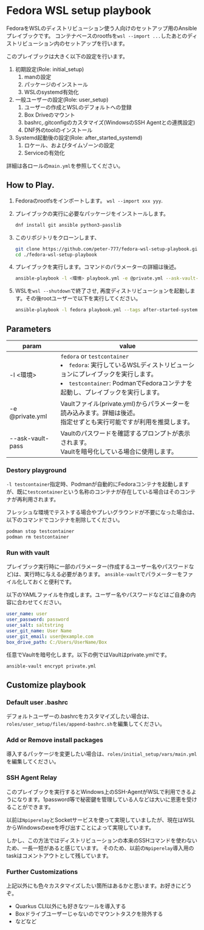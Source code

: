 # Fedora WSL setup playbook

FedoraをWSLのディストリビューション使う人向けのセットアップ用のAnsibleプレイブックです。
コンテナベースのrootfsを`wsl --import ...`したあとのディストリビューション内のセットアップを行います。

このプレイブックは大きく以下の設定を行います。

1. 初期設定(Role: initial_setup)
    1. manの設定
    1. パッケージのインストール
    1. WSLのsystemd有効化
1. 一般ユーザーの設定(Role: user_setup)
    1. ユーザーの作成とWSLのデフォルトへの登録
    1. Box Driveのマウント
    1. bashrc,.gitconfigのカスタマイズ(WindowsのSSH Agentとの連携設定)
    1. DNF外のtoolのインストール
1. Systemd起動後の設定(Role: after_started_systemd)
    1. ロケール、およびタイムゾーンの設定
    1. Serviceの有効化

詳細は各ロールの`main.yml`を参照してください。

## How to Play.

1. Fedoraのrootfsをインポートします。 `wsl --import xxx yyy`.
1. プレイブックの実行に必要なパッケージをインストールします。

    ```sh
    dnf install git ansible python3-passlib
    ```

1. このリポジトリをクローンします、

    ```sh
    git clone https://github.com/peter-777/fedora-wsl-setup-playbook.git && \
    cd ./fedora-wsl-setup-playbook
    ```

1. プレイブックを実行します。コマンドのパラメーターの詳細は後述。

    ```sh
    ansible-playbook -l <環境> playbook.yml -e @private.yml --ask-vault-pass
    ```

1. WSLを`wsl --shutdown`で終了させ, 再度ディストリビューションを起動します。その後rootユーザーで以下を実行してください。

    ```sh
    ansible-playbook -l fedora playbook.yml --tags after-started-systemd -e @private.yml --ask-vault-pass
    ```

## Parameters

| param | value |
| - | - |
| -l <環境> | `fedora` or `testcontainer`<br><li>`fedora`: 実行しているWSLディストリビューションにプレイブックを実行します。</li><li>`testcontainer`: PodmanでFedoraコンテナを起動し、プレイブックを実行します。</li> |
| -e @private.yml | Vaultファイル(private.yml)からパラメーターを読み込みます。詳細は後述。<br>指定せずとも実行可能ですが利用を推奨します。 |
| --ask-vault-pass | Vaultのパスワードを確認するプロンプトが表示されます。<br>Vaultを暗号化している場合に使用します。 |

### Destory playground

`-l testcontainer`指定時、Podmanが自動的にFedoraコンテナを起動しますが、既に`testcontainer`という名称のコンテナが存在している場合はそのコンテナが再利用されます。

フレッシュな環境でテストする場合やプレいグラウンドが不要になった場合は、以下のコマンドでコンテナを削除してください。


```sh
podman stop testcontainer
podman rm testcontainer
```

### Run with vault

プレイブック実行時に一部のパラメーター(作成するユーザー名やパスワードなど)は、実行時に与える必要があります。
`ansible-vault`でパラメーターをファイル化しておくと便利です。

以下のYAMLファイルを作成します。ユーザー名やパスワードなどはご自身の内容に合わせてください。

```yml
user_name: user
user_password: password
user_salt: saltstring
user_git_name: User Name
user_git_email: user@example.com
box_drive_path: C:/Users/UserName/Box
```

任意でVaultを暗号化します。以下の例ではVaultはprivate.ymlです。

```sh
ansible-vault encrypt private.yml
```

## Customize playbook

### Default user .bashrc

デフォルトユーザーの.bashrcをカスタマイズしたい場合は、`roles/user_setup/files/append-bashrc.sh`を編集してください。

### Add or Remove install packages

導入するパッケージを変更したい場合は、`roles/initial_setup/vars/main.yml`を編集してください。

### SSH Agent Relay

このプレイブックを実行するとWindows上のSSH-AgentがWSLで利用できるようになります。1password等で秘密鍵を管理している人などは大いに恩恵を受けることができます。

以前は`Npiperelay`とSocketサービスを使って実現していましたが、現在はWSLからWindowsのexeを呼び出すことによって実現しています。

しかし、この方法ではディストリビューションの本来のSSHコマンドを使わないため、一長一短があると感じています。
そのため、以前の`Npiperelay`導入用のtaskはコメントアウトとして残しています。

### Further Customizations

上記以外にも色々カスタマイズしたい箇所はあるかと思います。お好きにどうぞ。

- Quarkus CLI以外にも好きなツールを導入する
- Boxドライブユーザーじゃないのでマウントタスクを除外する
- などなど
